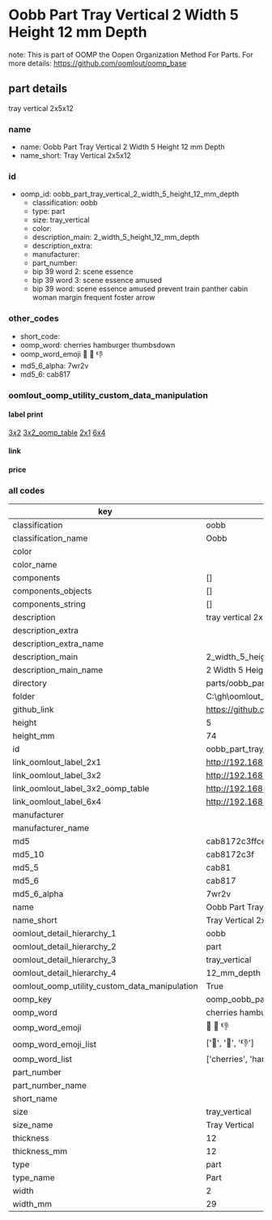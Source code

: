 # Oobb Part Tray Vertical 2 Width 5 Height 12 mm Depth  

note: This is part of OOMP the Oopen Organization Method For Parts. For more details: https://github.com/oomlout/oomp_base

##  part details
  



tray vertical 2x5x12



### name
* name: Oobb Part Tray Vertical 2 Width 5 Height 12 mm Depth
* name_short: Tray Vertical 2x5x12 
### id
* oomp_id: oobb_part_tray_vertical_2_width_5_height_12_mm_depth
  * classification: oobb
  * type: part
  * size: tray_vertical
  * color: 
  * description_main: 2_width_5_height_12_mm_depth
  * description_extra: 
  * manufacturer: 
  * part_number: 
  * bip 39 word 2: scene essence
  * bip 39 word 3: scene essence amused
  * bip 39 word: scene essence amused prevent train panther cabin woman margin frequent foster arrow

### other_codes
* short_code: 
* oomp_word: cherries hamburger thumbsdown
* oomp_word_emoji :cherries: :hamburger: :thumbsdown:
* md5_6_alpha: 7wr2v
* md5_6: cab817






### oomlout_oomp_utility_custom_data_manipulation
#### label print
[3x2](http://192.168.1.245:1112/?label=oomp%207wr2v)
[3x2_oomp_table](http://192.168.1.108:1112/?label=oomp%207wr2v)
[2x1](http://192.168.1.242:1112/?label=oomp%207wr2v)
[6x4](http://192.168.1.55:1112/?label=oomp%207wr2v)    

#### link

                              

#### price







### all codes 
| key | value |  
| --- | --- |  
| classification | oobb |  
| classification_name | Oobb |  
| color |  |  
| color_name |  |  
| components | [] |  
| components_objects | [] |  
| components_string | [] |  
| description | tray vertical 2x5x12 |  
| description_extra |  |  
| description_extra_name |  |  
| description_main | 2_width_5_height_12_mm_depth |  
| description_main_name | 2 Width 5 Height 12 mm Depth |  
| directory | parts/oobb_part_tray_vertical_2_width_5_height_12_mm_depth |  
| folder | C:\gh\oomlout_oobb_version_4_generated_parts\parts\oobb_part_tray_vertical_2_width_5_height_12_mm_depth |  
| github_link | https://github.com/oomlout/oomlout_oomp_part_src/tree/main/parts/oobb_part_tray_vertical_2_width_5_height_12_mm_depth |  
| height | 5 |  
| height_mm | 74 |  
| id | oobb_part_tray_vertical_2_width_5_height_12_mm_depth |  
| link_oomlout_label_2x1 | http://192.168.1.242:1112/?label=oomp%207wr2v |  
| link_oomlout_label_3x2 | http://192.168.1.245:1112/?label=oomp%207wr2v |  
| link_oomlout_label_3x2_oomp_table | http://192.168.1.108:1112/?label=oomp%207wr2v |  
| link_oomlout_label_6x4 | http://192.168.1.55:1112/?label=oomp%207wr2v |  
| manufacturer |  |  
| manufacturer_name |  |  
| md5 | cab8172c3ffce3fa7f738aa410535604 |  
| md5_10 | cab8172c3f |  
| md5_5 | cab81 |  
| md5_6 | cab817 |  
| md5_6_alpha | 7wr2v |  
| name | Oobb Part Tray Vertical 2 Width 5 Height 12 mm Depth |  
| name_short | Tray Vertical 2x5x12  |  
| oomlout_detail_hierarchy_1 | oobb |  
| oomlout_detail_hierarchy_2 | part |  
| oomlout_detail_hierarchy_3 | tray_vertical |  
| oomlout_detail_hierarchy_4 | 12_mm_depth |  
| oomlout_oomp_utility_custom_data_manipulation | True |  
| oomp_key | oomp_oobb_part_tray_vertical_2_width_5_height_12_mm_depth |  
| oomp_word | cherries hamburger thumbsdown |  
| oomp_word_emoji | :cherries: :hamburger: :thumbsdown: |  
| oomp_word_emoji_list | [':cherries:', ':hamburger:', ':thumbsdown:'] |  
| oomp_word_list | ['cherries', 'hamburger', 'thumbsdown'] |  
| part_number |  |  
| part_number_name |  |  
| short_name |  |  
| size | tray_vertical |  
| size_name | Tray Vertical |  
| thickness | 12 |  
| thickness_mm | 12 |  
| type | part |  
| type_name | Part |  
| width | 2 |  
| width_mm | 29 |  
